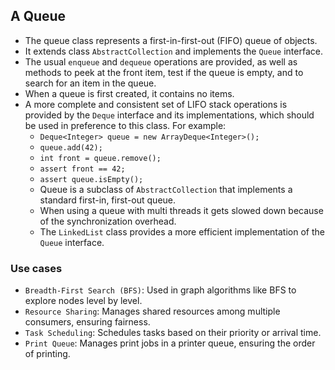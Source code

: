 ## A Queue
- The queue class represents a first-in-first-out (FIFO) queue of objects.
- It extends class `AbstractCollection` and implements the `Queue` interface.
- The usual `enqueue` and `dequeue` operations are provided, as well as methods to peek at the front item, test if the queue is empty, and to search for an item in the queue.
- When a queue is first created, it contains no items.
- A more complete and consistent set of LIFO stack operations is provided by the `Deque` interface and its implementations, which should be used in preference to this class. For example:
  - `Deque<Integer> queue = new ArrayDeque<Integer>();`
  - `queue.add(42);`
  - `int front = queue.remove();`
  - `assert front == 42;`
  - `assert queue.isEmpty();`
  - Queue is a subclass of `AbstractCollection` that implements a standard first-in, first-out queue.
  - When using a queue with multi threads it gets slowed down because of the synchronization overhead.
  - The `LinkedList` class provides a more efficient implementation of the `Queue` interface.

### Use cases
- `Breadth-First Search (BFS)`: Used in graph algorithms like BFS to explore nodes level by level.
- `Resource Sharing`: Manages shared resources among multiple consumers, ensuring fairness.
- `Task Scheduling`: Schedules tasks based on their priority or arrival time.
- `Print Queue`: Manages print jobs in a printer queue, ensuring the order of printing.